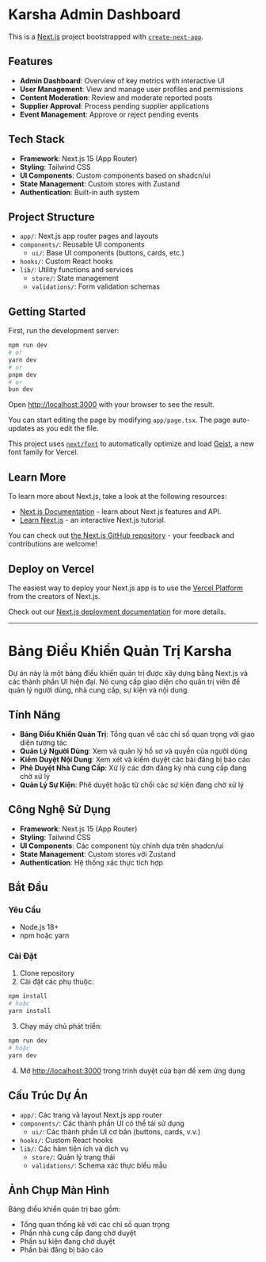 # Karsha Admin Dashboard

This is a [Next.js](https://nextjs.org) project bootstrapped with [`create-next-app`](https://nextjs.org/docs/app/api-reference/cli/create-next-app).

## Features

- **Admin Dashboard**: Overview of key metrics with interactive UI
- **User Management**: View and manage user profiles and permissions
- **Content Moderation**: Review and moderate reported posts
- **Supplier Approval**: Process pending supplier applications
- **Event Management**: Approve or reject pending events

## Tech Stack

- **Framework**: Next.js 15 (App Router)
- **Styling**: Tailwind CSS
- **UI Components**: Custom components based on shadcn/ui
- **State Management**: Custom stores with Zustand
- **Authentication**: Built-in auth system

## Project Structure

- `app/`: Next.js app router pages and layouts
- `components/`: Reusable UI components
  - `ui/`: Base UI components (buttons, cards, etc.)
- `hooks/`: Custom React hooks
- `lib/`: Utility functions and services
  - `store/`: State management
  - `validations/`: Form validation schemas

## Getting Started

First, run the development server:

```bash
npm run dev
# or
yarn dev
# or
pnpm dev
# or
bun dev
```

Open [http://localhost:3000](http://localhost:3000) with your browser to see the result.

You can start editing the page by modifying `app/page.tsx`. The page auto-updates as you edit the file.

This project uses [`next/font`](https://nextjs.org/docs/app/building-your-application/optimizing/fonts) to automatically optimize and load [Geist](https://vercel.com/font), a new font family for Vercel.

## Learn More

To learn more about Next.js, take a look at the following resources:

- [Next.js Documentation](https://nextjs.org/docs) - learn about Next.js features and API.
- [Learn Next.js](https://nextjs.org/learn) - an interactive Next.js tutorial.

You can check out [the Next.js GitHub repository](https://github.com/vercel/next.js) - your feedback and contributions are welcome!

## Deploy on Vercel

The easiest way to deploy your Next.js app is to use the [Vercel Platform](https://vercel.com/new?utm_medium=default-template&filter=next.js&utm_source=create-next-app&utm_campaign=create-next-app-readme) from the creators of Next.js.

Check out our [Next.js deployment documentation](https://nextjs.org/docs/app/building-your-application/deploying) for more details.

---

# Bảng Điều Khiển Quản Trị Karsha

Dự án này là một bảng điều khiển quản trị được xây dựng bằng Next.js và các thành phần UI hiện đại. Nó cung cấp giao diện cho quản trị viên để quản lý người dùng, nhà cung cấp, sự kiện và nội dung.

## Tính Năng

- **Bảng Điều Khiển Quản Trị**: Tổng quan về các chỉ số quan trọng với giao diện tương tác
- **Quản Lý Người Dùng**: Xem và quản lý hồ sơ và quyền của người dùng
- **Kiểm Duyệt Nội Dung**: Xem xét và kiểm duyệt các bài đăng bị báo cáo
- **Phê Duyệt Nhà Cung Cấp**: Xử lý các đơn đăng ký nhà cung cấp đang chờ xử lý
- **Quản Lý Sự Kiện**: Phê duyệt hoặc từ chối các sự kiện đang chờ xử lý

## Công Nghệ Sử Dụng

- **Framework**: Next.js 15 (App Router)
- **Styling**: Tailwind CSS
- **UI Components**: Các component tùy chỉnh dựa trên shadcn/ui
- **State Management**: Custom stores với Zustand
- **Authentication**: Hệ thống xác thực tích hợp

## Bắt Đầu

### Yêu Cầu

- Node.js 18+
- npm hoặc yarn

### Cài Đặt

1. Clone repository
2. Cài đặt các phụ thuộc:
```bash
npm install
# hoặc
yarn install
```

3. Chạy máy chủ phát triển:
```bash
npm run dev
# hoặc
yarn dev
```

4. Mở [http://localhost:3000](http://localhost:3000) trong trình duyệt của bạn để xem ứng dụng

## Cấu Trúc Dự Án

- `app/`: Các trang và layout Next.js app router
- `components/`: Các thành phần UI có thể tái sử dụng
  - `ui/`: Các thành phần UI cơ bản (buttons, cards, v.v.)
- `hooks/`: Custom React hooks
- `lib/`: Các hàm tiện ích và dịch vụ
  - `store/`: Quản lý trạng thái
  - `validations/`: Schema xác thực biểu mẫu

## Ảnh Chụp Màn Hình

Bảng điều khiển quản trị bao gồm:
- Tổng quan thống kê với các chỉ số quan trọng
- Phần nhà cung cấp đang chờ duyệt
- Phần sự kiện đang chờ duyệt
- Phần bài đăng bị báo cáo
